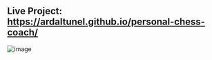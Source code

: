 ## Live Project: https://ardaltunel.github.io/personal-chess-coach/

![image](https://github.com/ardaltunel/personal-chess-coach/assets/35379428/3ec8ddcb-1b2d-4243-83b1-9cbfc183b054)
